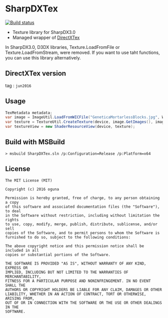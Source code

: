# SharpDXTex

[![Build status](https://ci.appveyor.com/api/projects/status/bqrmws8lowx7gv5k/branch/master?svg=true)](https://ci.appveyor.com/project/oguna/sharpdxtex/branch/master)

- Texture library for SharpDX3.0
- Managed wrapper of [DirectXTex](https://github.com/Microsoft/DirectXTex)

In SharpDX3.0, D3DX libraries, Texture.LoadFromFile or Texture.LoadFromStream, were removed.
If you want to use taht functions, you can use this library alternatively.

## DirectXTex version

tag : `jun2016`

## Usage

```csharp
TexMetadata metadata;
var image = ImageUtil.LoadFromWICFile("GeneticaMortarlessBlocks.jpg", WICFlags.None, out metadata);
var texture = TextureUtil.CreateTexture(device, image.GetImages(), image.GetMetadata());
var textureView = new ShaderResourceView(device, texture);
```

## Build with MSBuild

```
> msbuild SharpDXTex.sln /p:Configuration=Release /p:Platform=x64
```

## License

```
The MIT License (MIT)

Copyright (c) 2016 oguna

Permission is hereby granted, free of charge, to any person obtaining a copy
of this software and associated documentation files (the "Software"), to deal
in the Software without restriction, including without limitation the rights
to use, copy, modify, merge, publish, distribute, sublicense, and/or sell
copies of the Software, and to permit persons to whom the Software is
furnished to do so, subject to the following conditions:

The above copyright notice and this permission notice shall be included in all
copies or substantial portions of the Software.

THE SOFTWARE IS PROVIDED "AS IS", WITHOUT WARRANTY OF ANY KIND, EXPRESS OR
IMPLIED, INCLUDING BUT NOT LIMITED TO THE WARRANTIES OF MERCHANTABILITY,
FITNESS FOR A PARTICULAR PURPOSE AND NONINFRINGEMENT. IN NO EVENT SHALL THE
AUTHORS OR COPYRIGHT HOLDERS BE LIABLE FOR ANY CLAIM, DAMAGES OR OTHER
LIABILITY, WHETHER IN AN ACTION OF CONTRACT, TORT OR OTHERWISE, ARISING FROM,
OUT OF OR IN CONNECTION WITH THE SOFTWARE OR THE USE OR OTHER DEALINGS IN THE
SOFTWARE.
```
